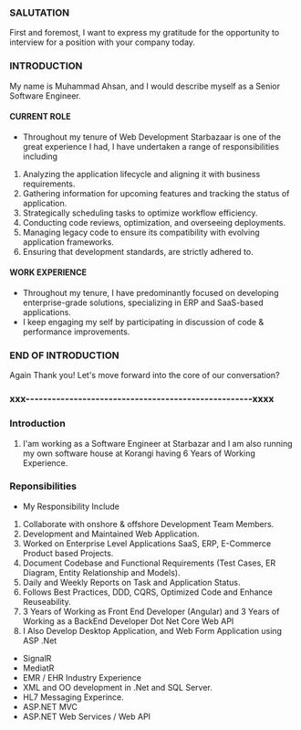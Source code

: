 ### SALUTATION
First and foremost, I want to express my gratitude for the opportunity to interview for a position with your company today.

### INTRODUCTION
My name is Muhammad Ahsan, and I would describe myself as a Senior Software Engineer.

#### CURRENT ROLE
- Throughout my tenure of Web Development Starbazaar is one of the great experience I had, I have undertaken a range of responsibilities including
1. Analyzing the application lifecycle and aligning it with business requirements.
2. Gathering information for upcoming features and tracking the status of application.
3. Strategically scheduling tasks to optimize workflow efficiency.
4. Conducting code reviews, optimization, and overseeing deployments.
5. Managing legacy code to ensure its compatibility with evolving application frameworks.
6. Ensuring that development standards, are strictly adhered to.

#### WORK EXPERIENCE
- Throughout my tenure, I have predominantly focused on developing enterprise-grade solutions, specializing in ERP and SaaS-based applications.
- I keep engaging my self by participating in discussion of code & performance improvements.

### END OF INTRODUCTION
Again Thank you! Let's move forward into the core of our conversation?


### xxx----------------------------------------------------xxxx
### Introduction 
1. I'am working as a Software Engineer at Starbazar and I am also running my own software house at Korangi having 6 Years of Working Experience.

### Reponsibilities
- My Responsibility Include 
1. Collaborate with onshore & offshore Development Team Members.
2. Development and Maintained Web Application.
3. Worked on Enterprise Level Applications SaaS, ERP, E-Commerce Product based Projects.
4. Document Codebase and Functional Requirements (Test Cases, ER Diagram, Entity Relationship and Models).
5. Daily and Weekly Reports on Task and Application Status.
6. Follows Best Practices, DDD, CQRS, Optimized Code and Enhance Reuseability.
7. 3 Years of Working as Front End Developer (Angular) and 3 Years of Working as a BackEnd Developer Dot Net Core Web API 
8. I Also Develop Desktop Application, and Web Form Application using ASP .Net

- SignalR
- MediatR
- EMR / EHR Industry Experience
- XML and OO development in .Net and SQL Server.
- HL7 Messaging Experince.
- ASP.NET MVC
- ASP.NET Web Services / Web API
